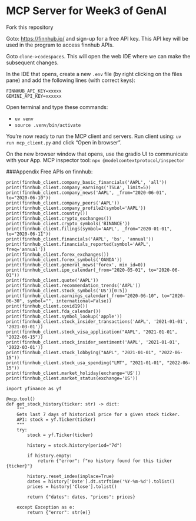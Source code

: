 # MCP Server for Week3 of GenAI 

Fork this repository

Goto: https://finnhub.io/ and sign-up for a free API key. This API key will be used in the program to access finnhub APIs.

Goto `clone->codespaces`. This will open the web IDE where we can make the subsequent changes.

In the IDE that opens, create a new `.env` file (by right clicking on the files pane) and add the following lines (with correct keys):
```
FINNHUB_API_KEY=xxxxx
GEMINI_API_KEY=xxxxxx
```

Open terminal and type these commands:
- `uv venv`
- `source .venv/bin/activate`

You’re now ready to run the MCP client and servers.
Run client using: `uv run mcp_client.py` and click “Open in browser”.

On the new browser window that opens, use the gradio UI to communicate with your App.
MCP inspector tool: `npx @modelcontextprotocol/inspector`

###Appendix
Free APIs on finnhub:
```
print(finnhub_client.company_basic_financials('AAPL', 'all'))
print(finnhub_client.company_earnings('TSLA', limit=5))
print(finnhub_client.company_news('AAPL', _from="2020-06-01", to="2020-06-10"))
print(finnhub_client.company_peers('AAPL'))
print(finnhub_client.company_profile2(symbol='AAPL'))
print(finnhub_client.country())
print(finnhub_client.crypto_exchanges())
print(finnhub_client.crypto_symbols('BINANCE'))
print(finnhub_client.filings(symbol='AAPL', _from="2020-01-01", to="2020-06-11"))
print(finnhub_client.financials('AAPL', 'bs', 'annual'))
print(finnhub_client.financials_reported(symbol='AAPL', freq='annual'))
print(finnhub_client.forex_exchanges())
print(finnhub_client.forex_symbols('OANDA'))
print(finnhub_client.general_news('forex', min_id=0))
print(finnhub_client.ipo_calendar(_from="2020-05-01", to="2020-06-01"))
print(finnhub_client.quote('AAPL'))
print(finnhub_client.recommendation_trends('AAPL'))
print(finnhub_client.stock_symbols('US')[0:5])
print(finnhub_client.earnings_calendar(_from="2020-06-10", to="2020-06-30", symbol="", international=False))
print(finnhub_client.covid19())
print(finnhub_client.fda_calendar())
print(finnhub_client.symbol_lookup('apple'))
print(finnhub_client.stock_insider_transactions('AAPL', '2021-01-01', '2021-03-01'))
print(finnhub_client.stock_visa_application("AAPL", "2021-01-01", "2022-06-15"))
print(finnhub_client.stock_insider_sentiment('AAPL', '2021-01-01', '2022-03-01'))
print(finnhub_client.stock_lobbying("AAPL", "2021-01-01", "2022-06-15"))
print(finnhub_client.stock_usa_spending("LMT", "2021-01-01", "2022-06-15"))
print(finnhub_client.market_holiday(exchange='US'))
print(finnhub_client.market_status(exchange='US'))
```

```
import yfinance as yf

@mcp.tool()
def get_stock_history(ticker: str) -> dict:
    """
    Gets last 7 days of historical price for a given stock ticker.
    API: stock = yf.Ticker(ticker)
    """
    try:
        stock = yf.Ticker(ticker)

        history = stock.history(period="7d")

        if history.empty:
            return {"error": f"no history found for this ticker {ticker}"}

        history.reset_index(inplace=True)
        dates = history['Date'].dt.strftime('%Y-%m-%d').tolist()
        prices = history['Close'].tolist()

        return {"dates": dates, "prices": prices}
    
    except Exception as e:
        return {"error": str(e)}

```